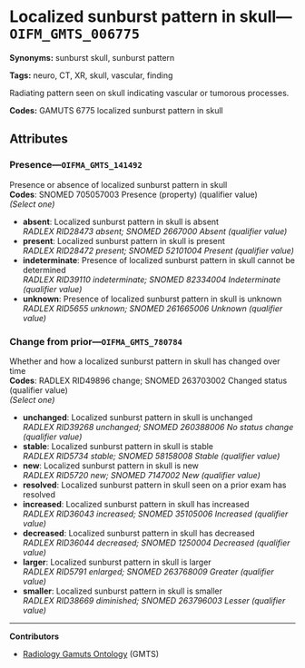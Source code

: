 # Localized sunburst pattern in skull—`OIFM_GMTS_006775`

**Synonyms:** sunburst skull, sunburst pattern

**Tags:** neuro, CT, XR, skull, vascular, finding

Radiating pattern seen on skull indicating vascular or tumorous processes.

**Codes:** GAMUTS 6775 localized sunburst pattern in skull

## Attributes

### Presence—`OIFMA_GMTS_141492`

Presence or absence of localized sunburst pattern in skull  
**Codes**: SNOMED 705057003 Presence (property) (qualifier value)  
*(Select one)*

- **absent**: Localized sunburst pattern in skull is absent  
_RADLEX RID28473 absent; SNOMED 2667000 Absent (qualifier value)_
- **present**: Localized sunburst pattern in skull is present  
_RADLEX RID28472 present; SNOMED 52101004 Present (qualifier value)_
- **indeterminate**: Presence of localized sunburst pattern in skull cannot be determined  
_RADLEX RID39110 indeterminate; SNOMED 82334004 Indeterminate (qualifier value)_
- **unknown**: Presence of localized sunburst pattern in skull is unknown  
_RADLEX RID5655 unknown; SNOMED 261665006 Unknown (qualifier value)_

### Change from prior—`OIFMA_GMTS_780784`

Whether and how a localized sunburst pattern in skull has changed over time  
**Codes**: RADLEX RID49896 change; SNOMED 263703002 Changed status (qualifier value)  
*(Select one)*

- **unchanged**: Localized sunburst pattern in skull is unchanged  
_RADLEX RID39268 unchanged; SNOMED 260388006 No status change (qualifier value)_
- **stable**: Localized sunburst pattern in skull is stable  
_RADLEX RID5734 stable; SNOMED 58158008 Stable (qualifier value)_
- **new**: Localized sunburst pattern in skull is new  
_RADLEX RID5720 new; SNOMED 7147002 New (qualifier value)_
- **resolved**: Localized sunburst pattern in skull seen on a prior exam has resolved  
- **increased**: Localized sunburst pattern in skull has increased  
_RADLEX RID36043 increased; SNOMED 35105006 Increased (qualifier value)_
- **decreased**: Localized sunburst pattern in skull has decreased  
_RADLEX RID36044 decreased; SNOMED 1250004 Decreased (qualifier value)_
- **larger**: Localized sunburst pattern in skull is larger  
_RADLEX RID5791 enlarged; SNOMED 263768009 Greater (qualifier value)_
- **smaller**: Localized sunburst pattern in skull is smaller  
_RADLEX RID38669 diminished; SNOMED 263796003 Lesser (qualifier value)_

---

**Contributors**

- [Radiology Gamuts Ontology](https://gamuts.net/) (GMTS)